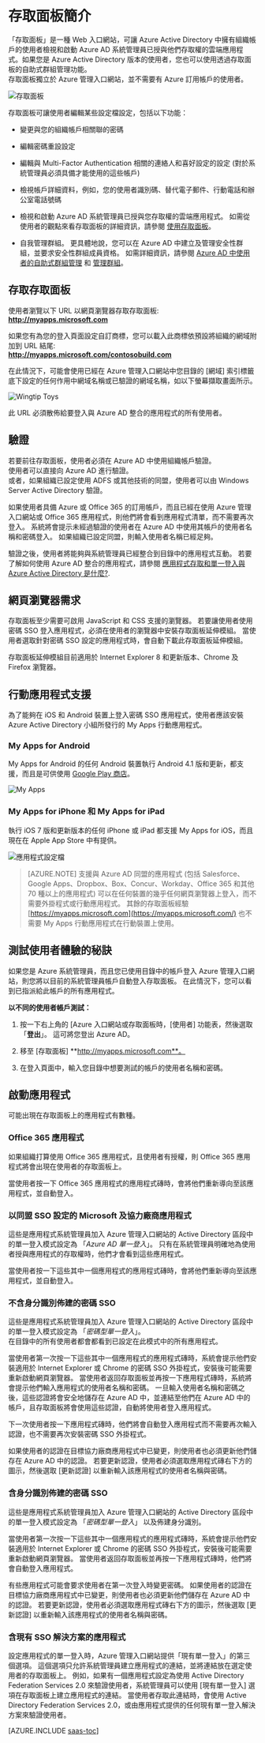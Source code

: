 <properties
    pageTitle="存取面板簡介 | Microsoft Azure"
    description="了解如何使用各種類別的存取面板 (網頁瀏覽器、Android App、iPhone 和 iPad App) 存取已指派給您的 SaaS App。"
    services="active-directory"
    documentationCenter=""
    authors="markusvi"
    manager="stevenpo"
    editor=""/>

<tags
    ms.service="active-directory"
    ms.workload="identity"
    ms.tgt_pltfrm="na"
    ms.devlang="na"
    ms.topic="article"
    ms.date="10/20/2015"
    ms.author="markusvi"/>



# 存取面板簡介

「存取面板」是一種 Web 入口網站，可讓 Azure Active Directory 中擁有組織帳戶的使用者檢視和啟動 Azure AD 系統管理員已授與他們存取權的雲端應用程式。如果您是 Azure Active Directory 版本的使用者，您也可以使用透過存取面板的自助式群組管理功能。 <br>
存取面板獨立於 Azure 管理入口網站，並不需要有 Azure 訂用帳戶的使用者。


![存取面板][1]


存取面板可讓使用者編輯某些設定檔設定，包括以下功能：

- 變更與您的組織帳戶相關聯的密碼

- 編輯密碼重設設定

- 編輯與 Multi-Factor Authentication 相關的連絡人和喜好設定的設定 (對於系統管理員必須具備才能使用的這些帳戶)

- 檢視帳戶詳細資料，例如，您的使用者識別碼、替代電子郵件、行動電話和辦公室電話號碼

- 檢視和啟動 Azure AD 系統管理員已授與您存取權的雲端應用程式。 如需從使用者的觀點來看存取面板的詳細資訊，請參閱 [使用存取面板](https://msdn.microsoft.com/library/azure/dn756411.aspx)。

- 自我管理群組。 更具體地說，您可以在 Azure AD 中建立及管理安全性群組，並要求安全性群組成員資格。 如需詳細資訊，請參閱 [Azure AD 中使用者的自助式群組管理](active-directory-accessmanagement-self-service-group-management.md) 和 [管理群組](active-directory-manage-groups.md)。




## 存取存取面板

使用者瀏覽以下 URL 以網頁瀏覽器存取存取面板: <br> 
**http://myapps.microsoft.com**

如果您有為您的登入頁面設定自訂商標，您可以載入此商標依預設將組織的網域附加到 URL 結尾: <br> 
**http://myapps.microsoft.com/contosobuild.com**

在此情況下，可能會使用已經在 Azure 管理入口網站中您目錄的 [網域] 索引標籤底下設定的任何作用中網域名稱或已驗證的網域名稱，如以下螢幕擷取畫面所示。


![Wingtip Toys][2]


此 URL 必須散佈給要登入與 Azure AD 整合的應用程式的所有使用者。





## 驗證

若要前往存取面板，使用者必須在 Azure AD 中使用組織帳戶驗證。 <br>
使用者可以直接向 Azure AD 進行驗證。 <br>
或者，如果組織已設定使用 ADFS 或其他技術的同盟，使用者可以由 Windows Server Active Directory 驗證。

如果使用者具備 Azure 或 Office 365 的訂用帳戶，而且已經在使用 Azure 管理入口網站或 Office 365 應用程式，則他們將會看到應用程式清單，而不需要再次登入。 系統將會提示未經過驗證的使用者在 Azure AD 中使用其帳戶的使用者名稱和密碼登入。 
如果組織已設定同盟，則輸入使用者名稱已經足夠。

驗證之後，使用者將能夠與系統管理員已經整合到目錄中的應用程式互動。 
 若要了解如何使用 Azure AD 整合的應用程式，請參閱 [應用程式存取和單一登入與 Azure Active Directory 是什麼?](active-directory-appssoaccess-whatis.md).





## 網頁瀏覽器需求

存取面板至少需要可啟用 JavaScript 和 CSS 支援的瀏覽器。 若要讓使用者使用密碼 SSO 登入應用程式，必須在使用者的瀏覽器中安裝存取面板延伸模組。 當使用者選取針對密碼 SSO 設定的應用程式時，會自動下載此存取面板延伸模組。

存取面板延伸模組目前適用於 Internet Explorer 8 和更新版本、Chrome 及 Firefox 瀏覽器。





## 行動應用程式支援

為了能夠在 iOS 和 Android 裝置上登入密碼 SSO 應用程式，使用者應該安裝 Azure Active Directory 小組所發行的 My Apps 行動應用程式。





### My Apps for Android

My Apps for Android 的任何 Android 裝置執行 Android 4.1 版和更新，都支援，而且是可供使用 [Google Play 商店](https://play.google.com/store/apps/details?id=com.microsoft.myapps)。


![My Apps][3]






### My Apps for iPhone 和 My Apps for iPad

執行 iOS 7 版和更新版本的任何 iPhone 或 iPad 都支援 My Apps for iOS，而且現在在 Apple App Store 中有提供。


![應用程式設定檔][4]



> [AZURE.NOTE] 支援與 Azure AD 同盟的應用程式 (包括 Salesforce、Google Apps、Dropbox、Box、Concur、Workday、Office 365 和其他 70 種以上的應用程式) 可以在任何裝置的幾乎任何網頁瀏覽器上登入，而不需要外掛程式或行動應用程式。 其餘的存取面板經驗 [https://myapps.microsoft.com](https://myapps.microsoft.com/) 也不需要 My Apps 行動應用程式在行動裝置上使用。





## 測試使用者體驗的秘訣

如果您是 Azure 系統管理員，而且您已使用目錄中的帳戶登入 Azure 管理入口網站，則您將以目前的系統管理員帳戶自動登入存取面板。 在此情況下，您可以看到已指派給此帳戶的所有應用程式。

**以不同的使用者帳戶測試：**

1. 按一下右上角的 [Azure 入口網站或存取面板時，[使用者] 功能表，然後選取 「**登出**」。 這可將您登出 Azure AD。

2. 移至 [存取面板] **http://myapps.microsoft.com**。

3. 在登入頁面中，輸入您目錄中想要測試的帳戶的使用者名稱和密碼。

## 啟動應用程式

可能出現在存取面板上的應用程式有數種。

### Office 365 應用程式

如果組織打算使用 Office 365 應用程式，且使用者有授權，則 Office 365 應用程式將會出現在使用者的存取面板上。

當使用者按一下 Office 365 應用程式的應用程式磚時，會將他們重新導向至該應用程式，並自動登入。

### 以同盟 SSO 設定的 Microsoft 及協力廠商應用程式

這些是應用程式系統管理員加入 Azure 管理入口網站的 Active Directory 區段中的單一登入模式設定為 「*Azure AD 單一登入*」。 只有在系統管理員明確地為使用者授與應用程式的存取權時，他們才會看到這些應用程式。

當使用者按一下這些其中一個應用程式的應用程式磚時，會將他們重新導向至該應用程式，並自動登入。

### 不含身分識別佈建的密碼 SSO

這些是應用程式系統管理員加入 Azure 管理入口網站的 Active Directory 區段中的單一登入模式設定為 「*密碼型單一登入*」。 <br> 
在目錄中的所有使用者都會都看到已設定在此模式中的所有應用程式。

當使用者第一次按一下這些其中一個應用程式的應用程式磚時，系統會提示他們安裝適用於 Internet Explorer 或 Chrome 的密碼 SSO 外掛程式，安裝後可能需要重新啟動網頁瀏覽器。 當使用者返回存取面板並再按一下應用程式磚時，系統將會提示他們輸入應用程式的使用者名稱和密碼。 一旦輸入使用者名稱和密碼之後，這些認證將會安全地儲存在 Azure AD 中，並連結至他們在 Azure AD 中的帳戶，且存取面板將會使用這些認證，自動將使用者登入應用程式。

下一次使用者按一下應用程式磚時，他們將會自動登入應用程式而不需要再次輸入認證，也不需要再次安裝密碼 SSO 外掛程式。

如果使用者的認證在目標協力廠商應用程式中已變更，則使用者也必須更新他們儲存在 Azure AD 中的認證。 若要更新認證，使用者必須選取應用程式磚右下方的圖示，然後選取 [更新認證] 以重新輸入該應用程式的使用者名稱與密碼。

### 含身分識別佈建的密碼 SSO

這些是應用程式系統管理員加入 Azure 管理入口網站的 Active Directory 區段中的單一登入模式設定為 「*密碼型單一登入*」 以及佈建身分識別。

當使用者第一次按一下這些其中一個應用程式的應用程式磚時，系統會提示他們安裝適用於 Internet Explorer 或 Chrome 的密碼 SSO 外掛程式，安裝後可能需要重新啟動網頁瀏覽器。 當使用者返回存取面板並再按一下應用程式磚時，他們將會自動登入應用程式。

有些應用程式可能會要求使用者在第一次登入時變更密碼。 如果使用者的認證在目標協力廠商應用程式中已變更，則使用者也必須更新他們儲存在 Azure AD 中的認證。 若要更新認證，使用者必須選取應用程式磚右下方的圖示，然後選取 [更新認證] 以重新輸入該應用程式的使用者名稱與密碼。

### 含現有 SSO 解決方案的應用程式

設定應用程式的單一登入時，Azure 管理入口網站提供「現有單一登入」的第三個選項。 這個選項只允許系統管理員建立應用程式的連結，並將連結放在選定使用者的存取面板上。 
例如，如果有一個應用程式設定為使用 Active Directory Federation Services 2.0 來驗證使用者，系統管理員可以使用 [現有單一登入] 選項在存取面板上建立應用程式的連結。 當使用者存取此連結時，會使用 Active Directory Federation Services 2.0，或由應用程式提供的任何現有單一登入解決方案來驗證使用者。


[AZURE.INCLUDE [saas-toc](../../includes/active-directory-saas-toc.md)]



[1]: ./media/active-directory-saas-access-panel-introduction/ic767166.png 
[2]: ./media/active-directory-saas-access-panel-introduction/ic767167.png 
[3]: ./media/active-directory-saas-access-panel-introduction/ic767168.png 
[4]: ./media/active-directory-saas-access-panel-introduction/ic767169.png 

